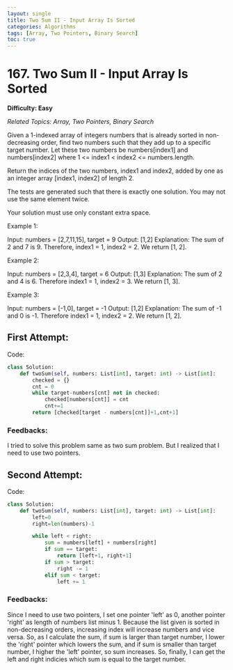 ```yaml
---
layout: single
title: Two Sum II - Input Array Is Sorted
categories: Algorithms
tags: [Array, Two Pointers, Binary Search]
toc: true
---
```


# 167. Two Sum II - Input Array Is Sorted

**Difficulty: Easy**

*Related Topics: Array, Two Pointers, Binary Search*

Given a 1-indexed array of integers numbers that is already sorted in non-decreasing order, find two numbers such that they add up to a specific target number. Let these two numbers be numbers[index1] and numbers[index2] where 1 <= index1 < index2 <= numbers.length.

Return the indices of the two numbers, index1 and index2, added by one as an integer array [index1, index2] of length 2.

The tests are generated such that there is exactly one solution. You may not use the same element twice.

Your solution must use only constant extra space.

 
Example 1:

Input: numbers = [2,7,11,15], target = 9
Output: [1,2]
Explanation: The sum of 2 and 7 is 9. Therefore, index1 = 1, index2 = 2. We return [1, 2].

Example 2:

Input: numbers = [2,3,4], target = 6
Output: [1,3]
Explanation: The sum of 2 and 4 is 6. Therefore index1 = 1, index2 = 3. We return [1, 3].

Example 3:

Input: numbers = [-1,0], target = -1
Output: [1,2]
Explanation: The sum of -1 and 0 is -1. Therefore index1 = 1, index2 = 2. We return [1, 2].

## First Attempt:

Code:
```python
class Solution:
    def twoSum(self, numbers: List[int], target: int) -> List[int]:
        checked = {}
        cnt = 0
        while target-numbers[cnt] not in checked:
            checked[numbers[cnt]] = cnt
            cnt+=1
        return [checked[target - numbers[cnt]]+1,cnt+1]
```       
### Feedbacks: 
I tried to solve this problem same as two sum problem. But I realized that I need to use two pointers.

## Second Attempt:

Code:
```python
class Solution:
    def twoSum(self, numbers: List[int], target: int) -> List[int]:
        left=0
        right=len(numbers)-1

        while left < right:
            sum = numbers[left] + numbers[right]
            if sum == target:
                return [left+1, right+1]
            if sum > target:
                right -= 1
            elif sum < target:
                left += 1
```        
### Feedbacks: 
Since I need to use two pointers, I set one pointer 'left' as 0, another pointer 'right' as length of numbers list minus 1.
Because the list given is sorted in non-decreasing orders, increasing index will increase numbers and vice versa. So, as I calculate the sum, if sum is larger
than target number, I lower the 'right' pointer which lowers the sum, and if sum is smaller than target number, I higher the 'left' pointer, so sum increases.
So, finally, I can get the left and right indicies which sum is equal to the target number.